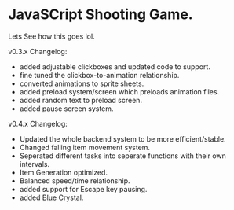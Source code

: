# JavaSCript Shooting Game.
Lets See how this goes lol.

v0.3.x Changelog:
- added adjustable clickboxes and updated code to support.
- fine tuned the clickbox-to-animation relationship.
- converted animations to sprite sheets.
- added preload system/screen which preloads animation files.
- added random text to preload screen.
- added pause screen system.

v0.4.x Changelog:
- Updated the whole backend system to be more efficient/stable.
- Changed falling item movement system.
- Seperated different tasks into seperate functions with their own intervals.
- Item Generation optimized.
- Balanced speed/time relationship.
- added support for Escape key pausing.
- added Blue Crystal.
